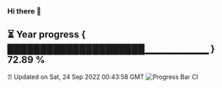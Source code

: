 ### Hi there 👋
⏳ Year progress { █████████████████████▁▁▁▁▁▁▁▁▁ } 72.89 %
---
⏰ Updated on Sat, 24 Sep 2022 00:43:58 GMT
![Progress Bar CI](https://github.com/Moyi321/Moyi321/workflows/Progress%20Bar%20CI/badge.svg)
